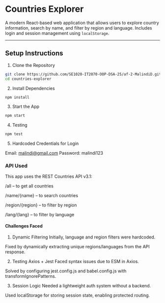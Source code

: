 # Countries Explorer

A modern React-based web application that allows users to explore country information, search by name, and filter by region and language. Includes login and session management using `localStorage`.

---

## Setup Instructions

1. Clone the Repository

```bash
git clone https://github.com/SE1020-IT2070-OOP-DSA-25/af-2-MalindiD.git
cd countries-explorer
```

2. Install Dependencies

```bash
npm install
```

3. Start the App

```bash
npm start
```

4. Testing

```bash
npm test
```

5. Hardcoded Credentials for Login

Email: malindi@gmail.com
Password: malindi123

### API Used

This app uses the REST Countries API v3.1:

/all – to get all countries

/name/{name} – to search countries

/region/{region} – to filter by region

/lang/{lang} – to filter by language

#### Challenges Faced

1. Dynamic Filtering
   Initially, language and region filters were hardcoded.

Fixed by dynamically extracting unique regions/languages from the API response.

2. Testing Axios + Jest
   Faced syntax issues due to ESM in Axios.

Solved by configuring jest.config.js and babel.config.js with transformIgnorePatterns.

3. Session Logic
   Needed a lightweight auth system without a backend.

Used localStorage for storing session state, enabling protected routing.
